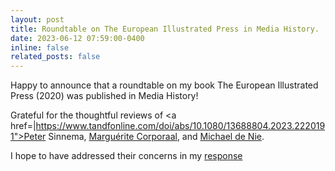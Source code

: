 ```yaml
---
layout: post
title: Roundtable on The European Illustrated Press in Media History.
date: 2023-06-12 07:59:00-0400
inline: false
related_posts: false
---
```


Happy to announce that a roundtable on my book The European Illustrated Press (2020) was published in Media History!

Grateful for the thoughtful reviews of <a href=|https://www.tandfonline.com/doi/abs/10.1080/13688804.2023.2220191">Peter Sinnema</a>, <a href="https://www.tandfonline.com/doi/abs/10.1080/13688804.2023.2220195">Marguérite Corporaal</a>, and <a href="https://www.tandfonline.com/doi/abs/10.1080/13688804.2023.2220196"> Michael de Nie</a>.

I hope to have addressed their concerns in my <a href="https://www.tandfonline.com/doi/abs/10.1080/13688804.2023.2220197">response</a> 

